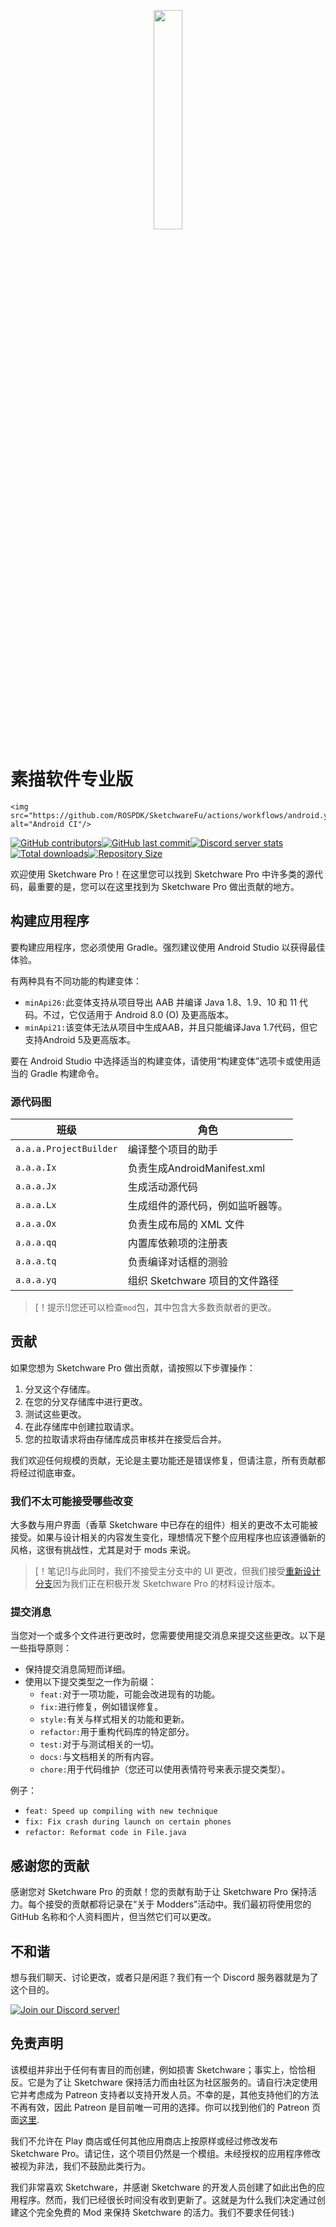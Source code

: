 <p align="center">
  <img src="assets/Sketchware-Pro.png" style="width: 30%;" />
</p>

# 素描软件专业版

    <img src="https://github.com/ROSPDK/SketchwareFu/actions/workflows/android.yml/badge.svg" alt="Android CI"/>

[![GitHub contributors](https://img.shields.io/github/contributors/Sketchware-Pro/Sketchware-Pro)](https://github.com/Sketchware-Pro/Sketchware-Pro/graphs/contributors)[![GitHub last commit](https://img.shields.io/github/last-commit/Sketchware-Pro/Sketchware-Pro)](https://github.com/Sketchware-Pro/Sketchware-Pro/commits/)[![Discord server stats](https://img.shields.io/discord/790686719753846785)](http://discord.gg/kq39yhT4rX)[![Total downloads](https://img.shields.io/github/downloads/Sketchware-Pro/Sketchware-Pro/total)](https://github.com/Sketchware-Pro/Sketchware-Pro/releases)[![Repository Size](https://img.shields.io/github/repo-size/Sketchware-Pro/Sketchware-Pro)](https://github.com/Sketchware-Pro/Sketchware-Pro)

欢迎使用 Sketchware Pro！在这里您可以找到 Sketchware Pro 中许多类的源代码，最重要的是，您可以在这里找到为 Sketchware Pro 做出贡献的地方。

## 构建应用程序

要构建应用程序，您必须使用 Gradle。强烈建议使用 Android Studio 以获得最佳体验。

有两种具有不同功能的构建变体：

-   `minApi26:`此变体支持从项目导出 AAB 并编译 Java 1.8、1.9、10 和 11 代码。不过，它仅适用于 Android 8.0 (O) 及更高版本。
-   `minApi21:`该变体无法从项目中生成AAB，并且只能编译Java 1.7代码，但它支持Android 5及更高版本。

要在 Android Studio 中选择适当的构建变体，请使用“构建变体”选项卡或使用适当的 Gradle 构建命令。

### 源代码图

| 班级                     | 角色                      |
| ---------------------- | ----------------------- |
| `a.a.a.ProjectBuilder` | 编译整个项目的助手               |
| `a.a.a.Ix`             | 负责生成AndroidManifest.xml |
| `a.a.a.Jx`             | 生成活动源代码                 |
| `a.a.a.Lx`             | 生成组件的源代码，例如监听器等。        |
| `a.a.a.Ox`             | 负责生成布局的 XML 文件          |
| `a.a.a.qq`             | 内置库依赖项的注册表              |
| `a.a.a.tq`             | 负责编译对话框的测验              |
| `a.a.a.yq`             | 组织 Sketchware 项目的文件路径   |

> [！提示!]您还可以检查`mod`包，其中包含大多数贡献者的更改。

## 贡献

如果您想为 Sketchware Pro 做出贡献，请按照以下步骤操作：

1.  分叉这个存储库。
2.  在您的分叉存储库中进行更改。
3.  测试这些更改。
4.  在此存储库中创建拉取请求。
5.  您的拉取请求将由存储库成员审核并在接受后合并。

我们欢迎任何规模的贡献，无论是主要功能还是错误修复，但请注意，所有贡献都将经过彻底审查。

### 我们不太可能接受哪些改变

大多数与用户界面（香草 Sketchware 中已存在的组件）相关的更改不太可能被接受。如果与设计相关的内容发生变化，理想情况下整个应用程序也应该遵循新的风格，这很有挑战性，尤其是对于 mods 来说。

> [！笔记!]与此同时，我们不接受主分支中的 UI 更改，但我们接受[重新设计分支](https://github.com/Sketchware-Pro/Sketchware-Pro/tree/material-redesign)因为我们正在积极开发 Sketchware Pro 的材料设计版本。

### 提交消息

当您对一个或多个文件进行更改时，您需要使用提交消息来提交这些更改。以下是一些指导原则：

-   保持提交消息简短而详细。
-   使用以下提交类型之一作为前缀：
    -   `feat:`对于一项功能，可能会改进现有的功能。
    -   `fix:`进行修复，例如错误修复。
    -   `style:`有关与样式相关的功能和更新。
    -   `refactor:`用于重构代码库的特定部分。
    -   `test:`对于与测试相关的一切。
    -   `docs:`与文档相关的所有内容。
    -   `chore:`用于代码维护（您还可以使用表情符号来表示提交类型）。

例子：

-   `feat: Speed up compiling with new technique`
-   `fix: Fix crash during launch on certain phones`
-   `refactor: Reformat code in File.java`

## 感谢您的贡献

感谢您对 Sketchware Pro 的贡献！您的贡献有助于让 Sketchware Pro 保持活力。每个接受的贡献都将记录在“关于 Modders”活动中。我们最初将使用您的 GitHub 名称和个人资料图片，但当然它们可以更改。

## 不和谐

想与我们聊天、讨论更改，或者只是闲逛？我们有一个 Discord 服务器就是为了这个目的。

[![Join our Discord server!](https://invidget.switchblade.xyz/kq39yhT4rX)](http://discord.gg/kq39yhT4rX)

## 免责声明

该模组并非出于任何有害目的而创建，例如损害 Sketchware；事实上，恰恰相反。它是为了让 Sketchware 保持活力而由社区为社区服务的。请自行决定使用它并考虑成为 Patreon 支持者以支持开发人员。不幸的是，其他支持他们的方法不再有效，因此 Patreon 是目前唯一可用的选择。你可以找到他们的 Patreon 页面[这里](https://www.patreon.com/sketchware).

我们不允许在 Play 商店或任何其他应用商店上按原样或经过修改发布 Sketchware Pro。请记住，这个项目仍然是一个模组。未经授权的应用程序修改被视为非法，我们不鼓励此类行为。

我们非常喜欢 Sketchware，并感谢 Sketchware 的开发人员创建了如此出色的应用程序。然而，我们已经很长时间没有收到更新了。这就是为什么我们决定通过创建这个完全免费的 Mod 来保持 Sketchware 的活力。我们不要求任何钱:)
